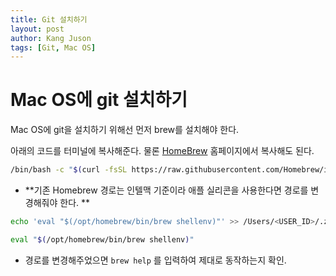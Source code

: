 ```yaml
---
title: Git 설치하기
layout: post
author: Kang Juson
tags: [Git, Mac OS]
---
```


# Mac OS에 git 설치하기
Mac OS에 git을 설치하기 위해선 먼저 brew를 설치해야 한다.

아래의 코드를 터미널에 복사해준다. 물론 [HomeBrew](https://brew.sh) 홈페이지에서 복사해도 된다.

```sh
/bin/bash -c "$(curl -fsSL https://raw.githubusercontent.com/Homebrew/install/HEAD/install.sh)"
```
- **기존 Homebrew 경로는 인텔맥 기준이라 애플 실리콘을 사용한다면 경로를 변경해줘야 한다. **
```sh
echo 'eval "$(/opt/homebrew/bin/brew shellenv)"' >> /Users/<USER_ID>/.zprofile
```
```sh
eval "$(/opt/homebrew/bin/brew shellenv)"
```
- 경로를 변경해주었으면 `brew help` 를 입력하여 제대로 동작하는지 확인.
